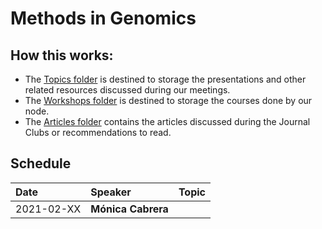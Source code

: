 # Methods in Genomics

## How this works:
- The [Topics folder]() is destined to storage the presentations and other related resources discussed during our meetings.  
- The [Workshops folder]() is destined to storage the courses done by our node. 
- The [Articles folder]() contains the articles discussed during the Journal Clubs or recommendations to read. 

## Schedule

| Date | Speaker | Topic |
|:-----------|:---------------------------|---|
| 2021-02-XX | **Mónica Cabrera** |  
 
